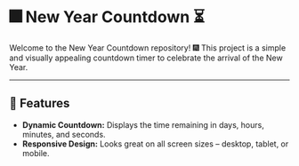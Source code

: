 # 🎆 New Year Countdown ⏳
Welcome to the New Year Countdown repository! 🎆 This project is a simple and visually appealing countdown timer to celebrate the arrival of the New Year.

---

## 🚀 Features

- **Dynamic Countdown:** Displays the time remaining in days, hours, minutes, and seconds.
- **Responsive Design:** Looks great on all screen sizes – desktop, tablet, or mobile.
